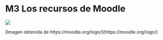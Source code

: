
# M3 Los recursos de Moodle

![](logo-1024x254.jpg)
<td align="right">[Imagen obtenida de https://moodle.org/logo/](https://moodle.org/logo/)</td>
